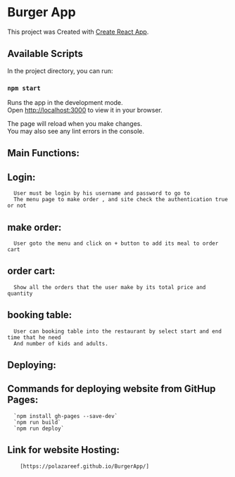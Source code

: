 
# Burger App

This project was Created with [Create React App](https://github.com/facebook/create-react-app).

## Available Scripts

In the project directory, you can run:

### `npm start`

Runs the app in the development mode.\
Open [http://localhost:3000](http://localhost:3000) to view it in your browser.

The page will reload when you make changes.\
You may also see any lint errors in the console.

## Main Functions:

## Login:
      User must be login by his username and password to go to
      The menu page to make order , and site check the authentication true or not

## make order:
      User goto the menu and click on + button to add its meal to order cart

## order cart:
      Show all the orders that the user make by its total price and quantity

## booking table:
      User can booking table into the restaurant by select start and end time that he need 
      And number of kids and adults.
 
## Deploying:
   ## Commands for deploying website from GitHup Pages:
      `npm install gh-pages --save-dev`
      `npm run build`
      `npm run deploy`
   ## Link for website Hosting:
        [https://polazareef.github.io/BurgerApp/]
